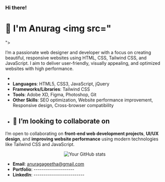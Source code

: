 ### Hi there! <h1> 👋 I'm Anurag <img src="<svg class="w-6 h-6 text-gray-800 dark:text-white" aria-hidden="true" xmlns="http://www.w3.org/2000/svg" width="24" height="24" fill="currentColor" viewBox="0 0 24 24">
  <path fill-rule="evenodd" d="M12 2c-.791 0-1.55.314-2.11.874l-.893.893a.985.985 0 0 1-.696.288H7.04A2.984 2.984 0 0 0 4.055 7.04v1.262a.986.986 0 0 1-.288.696l-.893.893a2.984 2.984 0 0 0 0 4.22l.893.893a.985.985 0 0 1 .288.696v1.262a2.984 2.984 0 0 0 2.984 2.984h1.262c.261 0 .512.104.696.288l.893.893a2.984 2.984 0 0 0 4.22 0l.893-.893a.985.985 0 0 1 .696-.288h1.262a2.984 2.984 0 0 0 2.984-2.984V15.7c0-.261.104-.512.288-.696l.893-.893a2.984 2.984 0 0 0 0-4.22l-.893-.893a.985.985 0 0 1-.288-.696V7.04a2.984 2.984 0 0 0-2.984-2.984h-1.262a.985.985 0 0 1-.696-.288l-.893-.893A2.984 2.984 0 0 0 12 2Zm3.683 7.73a1 1 0 1 0-1.414-1.413l-4.253 4.253-1.277-1.277a1 1 0 0 0-1.415 1.414l1.985 1.984a1 1 0 0 0 1.414 0l4.96-4.96Z" clip-rule="evenodd"/>
</svg>
"> </h1>
<p>
  I’m a passionate web designer and developer with a focus on creating beautiful, responsive websites using HTML, CSS, Tailwind CSS, and JavaScript. I aim to deliver user-friendly, visually appealing, and optimized websites with high performance.
</p>

- 
- **Languages**: HTML5, CSS3, JavaScript, jQuery
- **Frameworks/Libraries**: Tailwind CSS
- **Tools**: Adobe XD, Figma, Photoshop, Git
- **Other Skills**: SEO optimization, Website performance improvement, Responsive design, Cross-browser compatibility
- ## 🤝 I’m looking to collaborate on
I’m open to collaborating on **front-end web development projects**, **UI/UX design**, and **improving website performance** using modern technologies like Tailwind CSS and JavaScript.





<p align="center">
  <img src="https://github-readme-stats.vercel.app/api?username=anurag1anuraj&show_icons=true&theme=radical" alt="Your GitHub stats" />
</p>

- **Email**: anuragageetha@gmail.com
- **Portfolio**: --------------------
- **LinkedIn**: -------------------------

